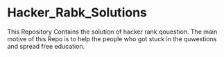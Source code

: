 # Hacker_Rabk_Solutions

This Repository Contains the solution of hacker rank qouestion.
The main motive of this Repo is to help the people who got stuck in the quwestions and spread free education.

